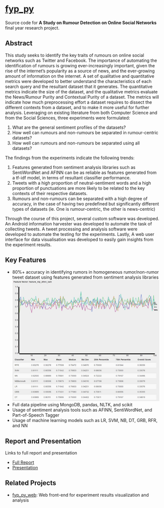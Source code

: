 # [fyp_py](https://github.com/nossbigg/fyp_py) 
Source code for **A Study on Rumour Detection on Online Social Networks** final year research project.

## Abstract
This study seeks to identify the key traits of rumours on online social networks such as Twitter and Facebook. The importance of automating the identification of rumours is growing ever-increasingly important, given the rise of the internet’s popularity as a source of news, and the ever-growing amount of information on the internet. 
A set of qualitative and quantitative metrics were developed to better understand the characteristics of each search query and the resultant dataset that it generates. The quantitative metrics indicate the size of the dataset, and the qualitative metrics evaluate the News/Rumour Purity and Contextual Purity of a dataset. The metrics will indicate how much preprocessing effort a dataset requires to dissect the different contexts from a dataset, and to make it more useful for further analysis.
Leveraging on existing literature from both Computer Science and from the Social Sciences, three experiments were formulated:
1.	What are the general sentiment profiles of the datasets?
2.	How well can rumours and non-rumours be separated in rumour-centric datasets?
3.	How well can rumours and non-rumours be separated using all datasets?

The findings from the experiments indicate the following trends:
1.	Features generated from sentiment analysis libraries such as SentiWordNet and AFINN can be as reliable as features generated from a tf-idf model, in terms of resultant classifier performance.
2.	Tweets with a high proportion of neutral-sentiment words and a high proportion of punctuations are more likely to be related to the key contexts of their respective datasets.
3.	Rumours and non-rumours can be separated with a high degree of accuracy, in the case of having two predefined but significantly different types of datasets (ie. One is rumour-centric, the other is news-centric)

Through the course of this project, several custom software was developed. An Android information harvester was developed to automate the task of collecting tweets. A tweet processing and analysis software were developed to automate the testing for the experiments. Lastly, A web user interface for data visualisation was developed to easily gain insights from the experiment results.

## Key Features
* 80%+ accuracy in identifying rumors in homogeneous rumor/non-rumor tweet dataset using features generated from sentiment analysis libraries
![Experiment 3 AFINN](documentation/imgs/exp3_afinn_chart.jpg "Experiment 3 AFINN")
* Full data pipeline using MongoDB, pandas, NLTK, and scikit
* Usage of sentiment analysis tools such as AFINN, SentiWordNet, and Part-of-Speech Tagger
* Usage of machine learning models such as LR, SVM, NB, DT, GRB, RFR, and NN

## Report and Presentation 
Links to full report and presentation
* [Full Report](documentation/Report.pdf)
* [Presentation](documentation/Presentation.pdf)

## Related Projects
* [fyp_py_web](https://github.com/nossbigg/fyp_py_web): Web front-end for experiment results visualization and analysis